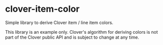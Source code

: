 # clover-item-color
Simple library to derive Clover item / line item colors.

This library is an example only. Clover's algorithm for deriving colors is not part of the Clover public API and is subject to change at any time.
